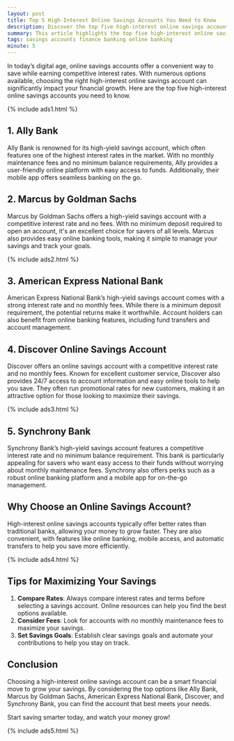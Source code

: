 ```yaml
---
layout: post
title: Top 5 High-Interest Online Savings Accounts You Need to Know
description: Discover the top five high-interest online savings accounts available today to maximize your savings and grow your financial future.
summary: This article highlights the top five high-interest online savings accounts, helping you choose the best option for maximizing your savings.
tags: savings accounts finance banking online banking
minute: 5
---
```


In today’s digital age, online savings accounts offer a convenient way to save while earning competitive interest rates. With numerous options available, choosing the right high-interest online savings account can significantly impact your financial growth. Here are the top five high-interest online savings accounts you need to know.

{% include ads1.html %}

## 1. Ally Bank
Ally Bank is renowned for its high-yield savings account, which often features one of the highest interest rates in the market. With no monthly maintenance fees and no minimum balance requirements, Ally provides a user-friendly online platform with easy access to funds. Additionally, their mobile app offers seamless banking on the go.

## 2. Marcus by Goldman Sachs
Marcus by Goldman Sachs offers a high-yield savings account with a competitive interest rate and no fees. With no minimum deposit required to open an account, it's an excellent choice for savers of all levels. Marcus also provides easy online banking tools, making it simple to manage your savings and track your goals.

{% include ads2.html %}

## 3. American Express National Bank
American Express National Bank’s high-yield savings account comes with a strong interest rate and no monthly fees. While there is a minimum deposit requirement, the potential returns make it worthwhile. Account holders can also benefit from online banking features, including fund transfers and account management.

## 4. Discover Online Savings Account
Discover offers an online savings account with a competitive interest rate and no monthly fees. Known for excellent customer service, Discover also provides 24/7 access to account information and easy online tools to help you save. They often run promotional rates for new customers, making it an attractive option for those looking to maximize their savings.

{% include ads3.html %}

## 5. Synchrony Bank
Synchrony Bank’s high-yield savings account features a competitive interest rate and no minimum balance requirement. This bank is particularly appealing for savers who want easy access to their funds without worrying about monthly maintenance fees. Synchrony also offers perks such as a robust online banking platform and a mobile app for on-the-go management.

## Why Choose an Online Savings Account?
High-interest online savings accounts typically offer better rates than traditional banks, allowing your money to grow faster. They are also convenient, with features like online banking, mobile access, and automatic transfers to help you save more efficiently. 

{% include ads4.html %}

## Tips for Maximizing Your Savings
1. **Compare Rates**: Always compare interest rates and terms before selecting a savings account. Online resources can help you find the best options available.
2. **Consider Fees**: Look for accounts with no monthly maintenance fees to maximize your savings.
3. **Set Savings Goals**: Establish clear savings goals and automate your contributions to help you stay on track.

## Conclusion
Choosing a high-interest online savings account can be a smart financial move to grow your savings. By considering the top options like Ally Bank, Marcus by Goldman Sachs, American Express National Bank, Discover, and Synchrony Bank, you can find the account that best meets your needs.

Start saving smarter today, and watch your money grow!

{% include ads5.html %}

